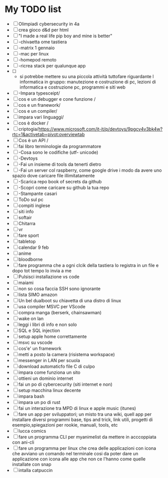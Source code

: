 # My TODO list

- [ ] Olimpiadi cybersecurity in 4a
- [ ] crea gioco d&d per html
- [ ] "I made a real life pip boy and mine is better"
- [ ] -chivaetta ome tastiera
- [ ] -matrix 1 gennaio
- [ ] -mac per linux
- [ ] -homepod remoto
- [ ] -ricrea stack per qualunque app
- [ ] - si potrebbe mettere su una piccola attività tuttofare riguardante l informatica in gruppo: manutezione e costruzione di pc, lezioni di informatica e costruzione pc, programmi e siti web
- [ ] -Impara typesceipt/
- [ ] cos e un debugger e cone funzione /
- [ ] cos e un franework/
- [ ] cos e un compiler/
- [ ] impara vari linguaggi/
- [ ] cos è docker /
- [ ] criptogia/https://www.microsoft.com/it-it/p/devtoys/9pgcv4v3bk4w?rtc=1&activetab=pivot:overviewtab
- [ ] Cos è un API /
- [ ] fai libro terminologie da programmatore
- [ ] -Cosa sono le codifiche (utf- unicode)
- [ ] -Devtoys
- [ ] -Fai un insieme di tools da tenerti dietro
- [ ] -Fai un server col raspberry, come google drive i modo da avere uno spazio dove caricare file illimitatamente
- [ ] -Scarica repo book of secrets da github
- [ ] -Scopri come caricare su github la tua repo
- [ ] -Stampante casari
- [ ] ToDo sul pc
- [ ] compiti inglese
- [ ] siti info
- [ ] softair
- [ ] Chitarra
- [ ] vr
- [ ] fare sport
- [ ] tabletop
- [ ] calendar 9 feb
- [ ] anime
- [ ] bloodborne
- [ ] fare programma che a ogni clcik della tastiera lo registra in un file e dopo tot tempo lo invia a me
- [ ] Pulsisci installazione vs code
- [ ] maiami
- [ ] non so cosa faccia SSH sono ignorante
- [ ] lista SIMO amazon
- [ ] Un bel dualboot su chiavetta di una distro di linux
- [ ] usa compiler MSVC per VScode
- [ ] compra manga (berserk, chainsawman)
- [ ] wake on lan
- [ ] leggi i libri di info e non solo
- [ ] SQL e SQL injection
- [ ] setup apple home correttamente
- [ ] msvc su vscode
- [ ] cos'e' un framework
- [ ] metti a posto la camera (risistema workspace)
- [ ] messenger in LAN per scuola
- [ ] download automaticfo file C di culpo
- [ ] impara come funziona un sito
- [ ] ottieni un dominio internet
- [ ] fai un po di cybercecurity (siti internet e non)
- [ ] setup macchina linux decente
- [ ] impara bash
- [ ] impara un po di rust
- [ ] fai un interazione tra MPD di linux e apple music (itunes)
- [ ] fare un app per sviluppatori; un misto tra una wiki, quell app per installare diversi programmi base, tips and trick, link utili, progetti di esempio,spiegazioni per rookie, manuali, tools, etc
- [ ] lucca comics
- [ ] fare un programma CLI per myanimelist da mettere in acccoppiata con ani-cli
- [ ] fare un programma per linux che crea delle applicazioni con icona che avviano un comando nel terminale cosi da poter dare un applicazione con icona alle app che non ce l'hanno come quelle installate con snap
- [ ] intalla catpuccin
